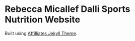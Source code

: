 # Rebecca Micallef Dalli Sports Nutrition Website

Built using [Affilliates Jekyll Theme](https://bootstrapstarter.com/template-affiliates-bootstrap-jekyll/).
